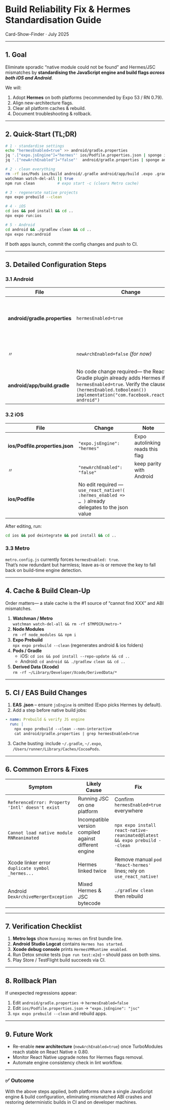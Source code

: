 # Build Reliability Fix & Hermes Standardisation Guide  
Card-Show-Finder · July 2025

---

## 1. Goal

Eliminate sporadic “native module could not be found” and Hermes/JSC
mismatches by **standardising the JavaScript engine and build flags
_across both iOS and Android_**.

We will:

1. Adopt **Hermes** on both platforms (recommended by Expo 53 / RN 0.79).
2. Align new-architecture flags.
3. Clear all platform caches & rebuild.
4. Document troubleshooting & rollback.

---

## 2. Quick-Start (TL;DR)

```bash
# 1 · standardise settings
echo "hermesEnabled=true" >> android/gradle.properties
jq '.["expo.jsEngine"]="hermes"' ios/Podfile.properties.json | sponge ios/Podfile.properties.json
jq '.["newArchEnabled"]="false"'  android/gradle.properties | sponge android/gradle.properties

# 2 · clean everything
rm -rf ios/Pods ios/build android/.gradle android/app/build .expo .gradle
watchman watch-del-all || true
npm run clean          # expo start -c (clears Metro cache)

# 3 · regenerate native projects
npx expo prebuild --clean

# 4 · iOS
cd ios && pod install && cd ..
npx expo run:ios

# 5 · Android
cd android && ./gradlew clean && cd ..
npx expo run:android
```

If both apps launch, commit the config changes and push to CI.

---

## 3. Detailed Configuration Steps

### 3.1 Android

| File | Change | Why |
|------|--------|-----|
| **android/gradle.properties** | `hermesEnabled=true` | ensures Gradle includes `hermes-android` instead of JSC |
|    〃                         | `newArchEnabled=false` *(for now)* | avoids TurboModules / Fabric instability |
| **android/app/build.gradle** | No code change required— the React Native Gradle plugin already adds Hermes if `hermesEnabled=true`. Verify the clause: `if (hermesEnabled.toBoolean()) implementation("com.facebook.react:hermes-android")` | |

### 3.2 iOS

| File | Change | Note |
|------|--------|------|
| **ios/Podfile.properties.json** | `"expo.jsEngine": "hermes"` | Expo autolinking reads this flag |
|    〃                           | `"newArchEnabled": "false"` | keep parity with Android |
| **ios/Podfile** | No edit required — `use_react_native!( :hermes_enabled => … )` already delegates to the json value | |

After editing, run:

```bash
cd ios && pod deintegrate && pod install && cd ..
```

### 3.3 Metro

`metro.config.js` currently forces `hermesEnabled: true`.  
That’s now redundant but harmless; leave as-is or remove the key to fall
back on build-time engine detection.

---

## 4. Cache & Build Clean-Up

Order matters— a stale cache is the #1 source of “cannot find XXX” and
ABI mismatches.

1. **Watchman / Metro**  
   `watchman watch-del-all && rm -rf $TMPDIR/metro-*`
2. **Node Modules**  
   `rm -rf node_modules && npm i`
3. **Expo Prebuild**  
   `npx expo prebuild --clean` (regenerates android & ios folders)
4. **Pods / Gradle**  
   - iOS: `cd ios && pod install --repo-update && cd ..`  
   - Android: `cd android && ./gradlew clean && cd ..`
5. **Derived Data (Xcode)**  
   `rm -rf ~/Library/Developer/Xcode/DerivedData/*`

---

## 5. CI / EAS Build Changes

1. **EAS .json** – ensure `jsEngine` is omitted (Expo picks Hermes by default).
2. Add a step before native build jobs:

```yaml
- name: Prebuild & verify JS engine
  run: |
    npx expo prebuild --clean --non-interactive
    cat android/gradle.properties | grep hermesEnabled=true
```

3. Cache busting: include
   `~/.gradle`, `~/.expo`, `/Users/runner/Library/Caches/CocoaPods`.

---

## 6. Common Errors & Fixes

| Symptom | Likely Cause | Fix |
|---------|--------------|-----|
| `ReferenceError: Property 'Intl' doesn't exist` | Running JSC on one platform | Confirm `hermesEnabled=true` everywhere |
| `Cannot load native module RNReanimated` | Incompatible version compiled against different engine | `npx expo install react-native-reanimated@latest && expo prebuild --clean` |
| Xcode linker error `duplicate symbol _hermes...` | Hermes linked twice | Remove manual `pod 'React-hermes'` lines; rely on `use_react_native!` |
| Android `DexArchiveMergerException` | Mixed Hermes & JSC bytecode | `./gradlew clean` then rebuild |

---

## 7. Verification Checklist

1. **Metro logs** show `Running Hermes` on first bundle line.
2. **Android Studio Logcat** contains `Hermes has started`.
3. **Xcode debug console** prints `HermesVMRuntime enabled`.
4. Run Detox smoke tests (`npm run test:e2e`) – should pass on both sims.
5. Play Store / TestFlight build succeeds via CI.

---

## 8. Rollback Plan

If unexpected regressions appear:

1. Edit `android/gradle.properties` → `hermesEnabled=false`
2. Edit `ios/Podfile.properties.json` → `"expo.jsEngine": "jsc"`
3. `npx expo prebuild --clean` and rebuild apps.

---

## 9. Future Work

- Re-enable **new architecture** (`newArchEnabled=true`) once TurboModules
  reach stable on React Native ≥ 0.80.
- Monitor React Native upgrade notes for Hermes flags removal.
- Automate engine consistency check in lint workflow.

---

### ✅ Outcome

With the above steps applied, both platforms share a single JavaScript
engine & build configuration, eliminating mismatched ABI crashes and
restoring deterministic builds in CI and on developer machines.
